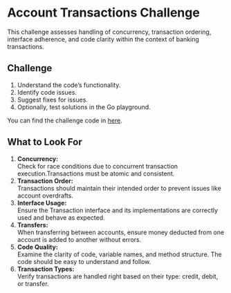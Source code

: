 # Account Transactions Challenge

This challenge assesses handling of concurrency, transaction ordering, interface adherence, and code clarity within the context of banking transactions.

## Challenge

1.	Understand the code’s functionality.
2.	Identify code issues.
3.	Suggest fixes for issues.
4.	Optionally, test solutions in the Go playground.

You can find the challenge code in [here](./challenge).

## What to Look For

1. **Concurrency:**\
	Check for race conditions due to concurrent transaction execution.Transactions must be atomic and consistent.
2.	**Transaction Order:**\
	Transactions should maintain their intended order to prevent issues like account overdrafts.
3.	**Interface Usage:**\
	Ensure the Transaction interface and its implementations are correctly used and behave as expected.
4.	**Transfers:**\
	When transferring between accounts, ensure money deducted from one account is added to another without errors.
5.	**Code Quality:**\
	Examine the clarity of code, variable names, and method structure. The code should be easy to understand and follow.
6.	**Transaction Types:**\
	Verify transactions are handled right based on their type: credit, debit, or transfer.
